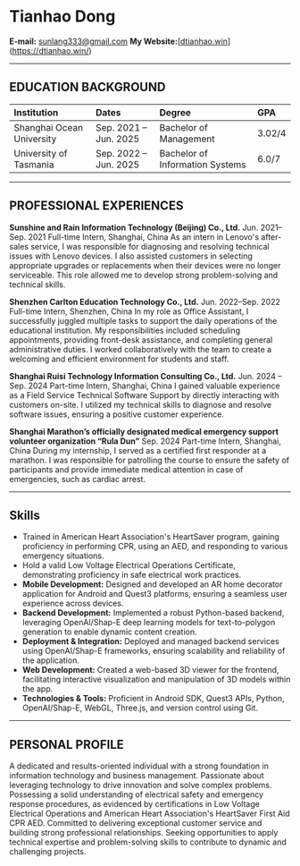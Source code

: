 # Tianhao Dong

**E-mail:** sunlang333@gmail.com
**My Website:**[[dtianhao.win](dtianhao.win)](https://dtianhao.win/)

---

## EDUCATION BACKGROUND

| Institution          | Dates         | Degree                                   | GPA       |
| :------------------- | :------------ | :--------------------------------------- | :-------- |
| Shanghai Ocean University | Sep. 2021 – Jun. 2025 | Bachelor of Management                   | 3.02/4    |
| University of Tasmania | Sep. 2022 – Jun. 2025 | Bachelor of Information Systems           | 6.0/7     |

---

## PROFESSIONAL EXPERIENCES

**Sunshine and Rain Information Technology (Beijing) Co., Ltd.** Jun. 2021–Sep. 2021
Full-time Intern, Shanghai, China
As an intern in Lenovo's after-sales service, I was responsible for diagnosing and resolving technical issues with Lenovo devices. I also assisted customers in selecting appropriate upgrades or replacements when their devices were no longer serviceable. This role allowed me to develop strong problem-solving and technical skills.

**Shenzhen Carlton Education Technology Co., Ltd.** Jun. 2022–Sep. 2022
Full-time Intern, Shenzhen, China
In my role as Office Assistant, I successfully juggled multiple tasks to support the daily operations of the educational institution. My responsibilities included scheduling appointments, providing front-desk assistance, and completing general administrative duties. I worked collaboratively with the team to create a welcoming and efficient environment for students and staff.

**Shanghai Ruisi Technology Information Consulting Co., Ltd.** Jun. 2024 – Sep. 2024
Part-time Intern, Shanghai, China
I gained valuable experience as a Field Service Technical Software Support by directly interacting with customers on-site. I utilized my technical skills to diagnose and resolve software issues, ensuring a positive customer experience.

**Shanghai Marathon’s officially designated medical emergency support volunteer organization “Rula Dun”** Sep. 2024
Part-time Intern, Shanghai, China
During my internship, I served as a certified first responder at a marathon. I was responsible for patrolling the course to ensure the safety of participants and provide immediate medical attention in case of emergencies, such as cardiac arrest.

---

## Skills

* Trained in American Heart Association's HeartSaver program, gaining proficiency in performing CPR, using an AED, and responding to various emergency situations.
* Hold a valid Low Voltage Electrical Operations Certificate, demonstrating proficiency in safe electrical work practices.
* **Mobile Development:** Designed and developed an AR home decorator application for Android and Quest3 platforms, ensuring a seamless user experience across devices.
* **Backend Development:** Implemented a robust Python-based backend, leveraging OpenAI/Shap-E deep learning models for text-to-polygon generation to enable dynamic content creation.
* **Deployment & Integration:** Deployed and managed backend services using OpenAI/Shap-E frameworks, ensuring scalability and reliability of the application.
* **Web Development:** Created a web-based 3D viewer for the frontend, facilitating interactive visualization and manipulation of 3D models within the app.
* **Technologies & Tools:** Proficient in Android SDK, Quest3 APIs, Python, OpenAI/Shap-E, WebGL, Three.js, and version control using Git.

---

## PERSONAL PROFILE

A dedicated and results-oriented individual with a strong foundation in information technology and business management. Passionate about leveraging technology to drive innovation and solve complex problems. Possessing a solid understanding of electrical safety and emergency response procedures, as evidenced by certifications in Low Voltage Electrical Operations and American Heart Association's HeartSaver First Aid CPR AED. Committed to delivering exceptional customer service and building strong professional relationships. Seeking opportunities to apply technical expertise and problem-solving skills to contribute to dynamic and challenging projects.
